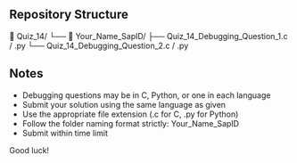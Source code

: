 ## Repository Structure

📁 Quiz_14/
└── 📁 Your_Name_SapID/
    ├── Quiz_14_Debugging_Question_1.c / .py
    └── Quiz_14_Debugging_Question_2.c / .py


## Notes
- Debugging questions may be in C, Python, or one in each language
- Submit your solution using the same language as given
- Use the appropriate file extension (.c for C, .py for Python)
- Follow the folder naming format strictly: Your_Name_SapID
- Submit within time limit

Good luck!
